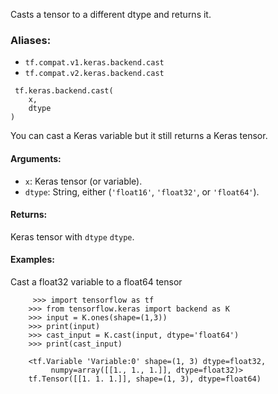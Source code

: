 Casts a tensor to a different dtype and returns it.
### Aliases:
- `tf.compat.v1.keras.backend.cast`
- `tf.compat.v2.keras.backend.cast`

```
 tf.keras.backend.cast(
    x,
    dtype
)
```
You can cast a Keras variable but it still returns a Keras tensor.
#### Arguments:
- `x`: Keras tensor (or variable).
- `dtype`: String, either (`'float16'`, `'float32'`, or `'float64'`).
#### Returns:
Keras tensor with `dtype` `dtype`.
#### Examples:
Cast a float32 variable to a float64 tensor

```
     >>> import tensorflow as tf
    >>> from tensorflow.keras import backend as K
    >>> input = K.ones(shape=(1,3))
    >>> print(input)
    >>> cast_input = K.cast(input, dtype='float64')
    >>> print(cast_input)

    <tf.Variable 'Variable:0' shape=(1, 3) dtype=float32,
         numpy=array([[1., 1., 1.]], dtype=float32)>
    tf.Tensor([[1. 1. 1.]], shape=(1, 3), dtype=float64)
```
